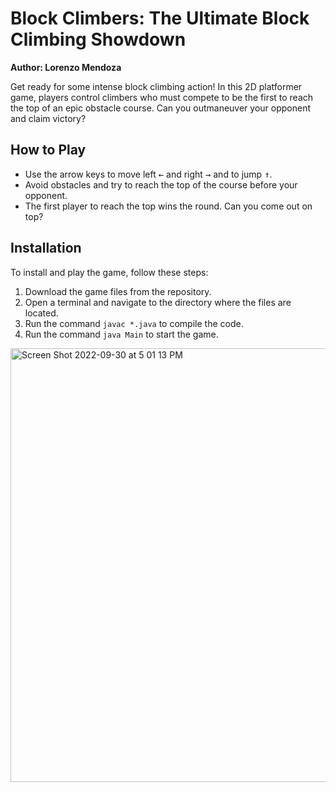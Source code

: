 # Block Climbers: The Ultimate Block Climbing Showdown

**Author: Lorenzo Mendoza**

Get ready for some intense block climbing action! In this 2D platformer game, players control climbers who must compete to be the first to reach the top of an epic obstacle course. Can you outmaneuver your opponent and claim victory?

## How to Play

- Use the arrow keys to move left <kbd>&larr;</kbd> and right <kbd>&rarr;</kbd> and to jump <kbd>&uarr;</kbd>.
- Avoid obstacles and try to reach the top of the course before your opponent.
- The first player to reach the top wins the round. Can you come out on top?


## Installation

To install and play the game, follow these steps:

1. Download the game files from the repository.
2. Open a terminal and navigate to the directory where the files are located.
3. Run the command `javac *.java` to compile the code.
4. Run the command `java Main` to start the game.


<img width="694" alt="Screen Shot 2022-09-30 at 5 01 13 PM" src="https://user-images.githubusercontent.com/97049080/193355618-d18c1a07-1b12-44c0-a01c-9e036fb51050.png">
